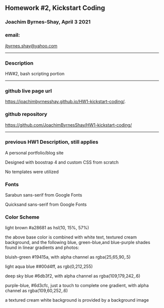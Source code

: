 ## Homework #2, Kickstart Coding
### Joachim Byrnes-Shay, April 3 2021
### email:  
jbyrnes.shay@yahoo.com

***

### Description
HW#2, bash scripting portion

***

### github live page url
https://joachimbyrnesshay.github.io/HW1-kickstart-coding/. 

### github repository
https://github.com/JoachimByrnesShay/HW1-kickstart-coding/

***

### previous HW1 Description, still applies
A personal portfolio/blog site

Designed with boostrap 4 and custom CSS from scratch

No templates were utilized

### Fonts
Sarabun sans-serif from Google Fonts

Quicksand sans-serif from Google Fonts 


### Color Scheme
light brown #a28681 as hsl(10, 15%, 57%)

the above base color is combined with white text, textured cream background, and the following blue, green-blue,and blue-purple shades found in linear gradients and photos:

bluish-green #19415a, with alpha channel as rgba(25,65,90,.5)

light aqua blue ##00d4ff, as rgb(0,212,255)

deep sky blue #6db3f2, with alpha channel as rgba(109,179,242,.6)

purple-blue, #6d3cfc, just a touch to complete one gradient, with alpha channel as rgba(109,60,252,.6)

a textured cream white background is provided by a background image


